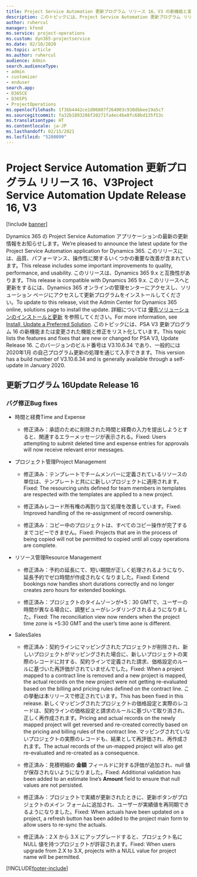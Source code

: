 ```yaml
---
title: Project Service Automation 更新プログラム リリース 16、V3 の新機能と変更点
description: このトピックには、Project Service Automation 更新プログラム リリース 16、V3 で利用可能な機能と修正をリスト化しています。
author: ruhercul
manager: kfend
ms.service: project-operations
ms.custom: dyn365-projectservice
ms.date: 02/18/2020
ms.topic: article
ms.author: ruhercul
audience: Admin
search.audienceType:
- admin
- customizer
- enduser
search.app:
- D365CE
- D365PS
- ProjectOperations
ms.openlocfilehash: 1f3bb4442ce1d06807f264003c930dbbee19a5c7
ms.sourcegitcommit: fa32b1893286f20271fa4ec4be8fc68bd135f53c
ms.translationtype: HT
ms.contentlocale: ja-JP
ms.lasthandoff: 02/15/2021
ms.locfileid: "5280899"
---
```

# <a name="project-service-automation-update-release-16-v3"></a><span data-ttu-id="5fb21-103">Project Service Automation 更新プログラム リリース 16、V3</span><span class="sxs-lookup"><span data-stu-id="5fb21-103">Project Service Automation Update Release 16, V3</span></span>

[!include [banner](../includes/psa-now-project-operations.md)]

<span data-ttu-id="5fb21-104">Dynamics 365 の Project Service Automation アプリケーションの最新の更新情報をお知らせします。</span><span class="sxs-lookup"><span data-stu-id="5fb21-104">We’re pleased to announce the latest update for the Project Service Automation application for Dynamics 365.</span></span> <span data-ttu-id="5fb21-105">このリリースには、品質、パフォーマンス、操作性に関するいくつかの重要な改善が含まれています。</span><span class="sxs-lookup"><span data-stu-id="5fb21-105">This release includes some important improvements to quality, performance, and usability.</span></span>  <span data-ttu-id="5fb21-106">このリリースは、Dynamics 365 9.x と互換性があります。</span><span class="sxs-lookup"><span data-stu-id="5fb21-106">This release is compatible with Dynamics 365 9.x.</span></span> <span data-ttu-id="5fb21-107">このリリースへと更新をするには、Dynamics 365 オンラインの管理センターにアクセスし、ソリューション ページにアクセスして更新プログラムをインストールしてください。</span><span class="sxs-lookup"><span data-stu-id="5fb21-107">To update to this release, visit the Admin Center for Dynamics 365 online, solutions page to install the update.</span></span> <span data-ttu-id="5fb21-108">詳細については [優先ソリューションのインストールと更新](https://docs.microsoft.com/dynamics365/project-service/upgrade-psa-home-page) を参照してください。</span><span class="sxs-lookup"><span data-stu-id="5fb21-108">For more information, see [Install, Update a Preferred Solution](https://docs.microsoft.com/dynamics365/project-service/upgrade-psa-home-page).</span></span>
<span data-ttu-id="5fb21-109">このトピックには、PSA V3 更新プログラム 16 の新機能または変更された機能と修正をリスト化しています。</span><span class="sxs-lookup"><span data-stu-id="5fb21-109">This topic lists the features and fixes that are new or changed for PSA V3, Update Release 16.</span></span> <span data-ttu-id="5fb21-110">このバージョンのビルド番号は V3.10.6.34 であり、一般的には 2020年1月 の自己プログラム更新の処理を通じて入手できます。</span><span class="sxs-lookup"><span data-stu-id="5fb21-110">This version has a build number of V3.10.6.34 and is generally available through a self-update in January 2020.</span></span>


## <a name="update-release-16"></a><span data-ttu-id="5fb21-111">更新プログラム 16</span><span class="sxs-lookup"><span data-stu-id="5fb21-111">Update Release 16</span></span>

### <a name="bug-fixes"></a><span data-ttu-id="5fb21-112">バグ修正</span><span class="sxs-lookup"><span data-stu-id="5fb21-112">Bug fixes</span></span>

-   <span data-ttu-id="5fb21-113">時間と経費</span><span class="sxs-lookup"><span data-stu-id="5fb21-113">Time and Expense</span></span>

    -   <span data-ttu-id="5fb21-114">修正済み：承認のために削除された時間と経費の入力を提出しようとすると、関連するエラーメッセージが表示される。</span><span class="sxs-lookup"><span data-stu-id="5fb21-114">Fixed: Users attempting to submit deleted time and expense entries for approvals will now receive relevant error messages.</span></span>

-   <span data-ttu-id="5fb21-115">プロジェクト管理</span><span class="sxs-lookup"><span data-stu-id="5fb21-115">Project Management</span></span>

    -   <span data-ttu-id="5fb21-116">修正済み：テンプレートでチームメンバーに定義されているリソースの単位は、テンプレートと共にに新しいプロジェクトに適用されます。</span><span class="sxs-lookup"><span data-stu-id="5fb21-116">Fixed: The resourcing units defined for team members in templates are respected with the templates are applied to a new project.</span></span>

    -   <span data-ttu-id="5fb21-117">修正済みレコード所有権の再割り当て処理を改善しています。</span><span class="sxs-lookup"><span data-stu-id="5fb21-117">Fixed: Improved handling of the re-assignment of record ownership.</span></span>

    -   <span data-ttu-id="5fb21-118">修正済み：コピー中のプロジェクトは、すべてのコピー操作が完了するまでコピーできません。</span><span class="sxs-lookup"><span data-stu-id="5fb21-118">Fixed: Projects that are in the process of being copied will not be permitted to copied until all copy operations are complete.</span></span>

-   <span data-ttu-id="5fb21-119">リソース管理</span><span class="sxs-lookup"><span data-stu-id="5fb21-119">Resource Management</span></span>

    -   <span data-ttu-id="5fb21-120">修正済み：予約の延長にて、短い期間が正しく処理されるようになり、延長予約でゼロ時間が作成されなくなりました。</span><span class="sxs-lookup"><span data-stu-id="5fb21-120">Fixed: Extend bookings now handles short durations correctly and no longer creates zero hours for extended bookings.</span></span>

    -   <span data-ttu-id="5fb21-121">修正済み：プロジェクトのタイムゾーンが+5：30 GMTで、ユーザーの時間が異なる場合に、調整ビューがレンダリングされるようになりました。</span><span class="sxs-lookup"><span data-stu-id="5fb21-121">Fixed: The reconciliation view now renders when the project time zone is +5:30 GMT and the user’s time aone is different.</span></span>

-   <span data-ttu-id="5fb21-122">Sales</span><span class="sxs-lookup"><span data-stu-id="5fb21-122">Sales</span></span>

    -   <span data-ttu-id="5fb21-123">修正済み：契約ラインにマッピングされたプロジェクトが削除され、新しいプロジェクトがマッピングされた場合に、新しいプロジェクトの実際のレコードに対する、契約ラインで定義された請求、価格設定のルールに基づいた再評価がされていませんでした。</span><span class="sxs-lookup"><span data-stu-id="5fb21-123">Fixed: When a project mapped to a contract line is removed and a new project is mapped, the actual records on the new project were not getting re-evaluated based on the billing and pricing rules defined on the contract line.</span></span> <span data-ttu-id="5fb21-124">この挙動は本リリースで修正されています。</span><span class="sxs-lookup"><span data-stu-id="5fb21-124">This has been fixed in this release.</span></span> <span data-ttu-id="5fb21-125">新しくマッピングされたプロジェクトの価格設定と実際のレコードは、契約ラインの価格設定と請求のルールに基づいて取り消され、正しく再作成されます。</span><span class="sxs-lookup"><span data-stu-id="5fb21-125">Pricing and actual records on the newly mapped project will get reversed and re-created correctly based on the pricing and billing rules of the contract line.</span></span> <span data-ttu-id="5fb21-126">マッピングされていないプロジェクトの実際のレコードも、結果として再評価され、再作成されます。</span><span class="sxs-lookup"><span data-stu-id="5fb21-126">The actual records of the un-mapped project will also get re-evaluated and re-created as a consequence.</span></span>

    -   <span data-ttu-id="5fb21-127">修正済み：見積明細の **金額** フィールドに対する評価が追加され、null 値が保存されないようになりました。</span><span class="sxs-lookup"><span data-stu-id="5fb21-127">Fixed: Additional validation has been added to an estimate line’s **Amount** field to ensure that null values are not persisted.</span></span>

    -   <span data-ttu-id="5fb21-128">修正済み：プロジェクトで実績が更新されたときに、更新ボタンがプロジェクトのメイン フォームに追加され、ユーザーが実績値を再同期できるようになりました。</span><span class="sxs-lookup"><span data-stu-id="5fb21-128">Fixed: When actuals have been updated on a project, a refresh button has been added to the project main form to allow users to re-sync the actuals.</span></span>

    -   <span data-ttu-id="5fb21-129">修正済み：2.X から 3.X にアップグレードすると、プロジェクト名に NULL 値を持つプロジェクトが許容されます。</span><span class="sxs-lookup"><span data-stu-id="5fb21-129">Fixed: When users upgrade from 2.X to 3.X, projects with a NULL value for project name will be permitted.</span></span>



[!INCLUDE[footer-include](../includes/footer-banner.md)]